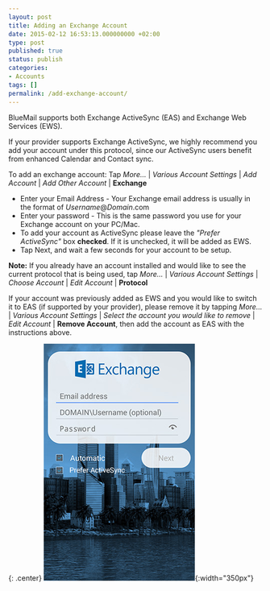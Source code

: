 ```yaml
---
layout: post
title: Adding an Exchange Account
date: 2015-02-12 16:53:13.000000000 +02:00
type: post
published: true
status: publish
categories:
- Accounts
tags: []
permalink: /add-exchange-account/
---
```


BlueMail supports both Exchange ActiveSync (EAS) and Exchange Web Services (EWS).

If your provider supports Exchange ActiveSync, we highly recommend you add your account under this protocol, since our ActiveSync users benefit from enhanced Calendar and Contact sync.

To add an exchange account: Tap *More...* \| *Various Account Settings* \| *Add Account* \| *Add Other Account* \| **Exchange**

* Enter your Email Address - Your Exchange email address is usually in the format of *Username*@*Domain*.com
* Enter your password - This is the same password you use for your Exchange account on your PC/Mac.
* To add your account as ActiveSync please leave the *"Prefer ActiveSync"* box **checked**. If it is unchecked, it will be added as EWS.
* Tap Next, and wait a few seconds for your account to be setup.

**Note:** If you already have an account installed and would like to see the current protocol that is being used, tap *More...* \| *Various Account Settings* \| *Choose Account* \| *Edit Account* \| **Protocol**

If your account was previously added as EWS and you would like to switch it to EAS (if supported by your provider), please remove it by tapping *More...* \| *Various Account Settings* \| *Select the account you would like to remove* \| *Edit Account* \| **Remove Account**, then add the account as EAS with the instructions above.

{: .center}
![](/assets/add_Exchange_new.png){:width="350px"}
